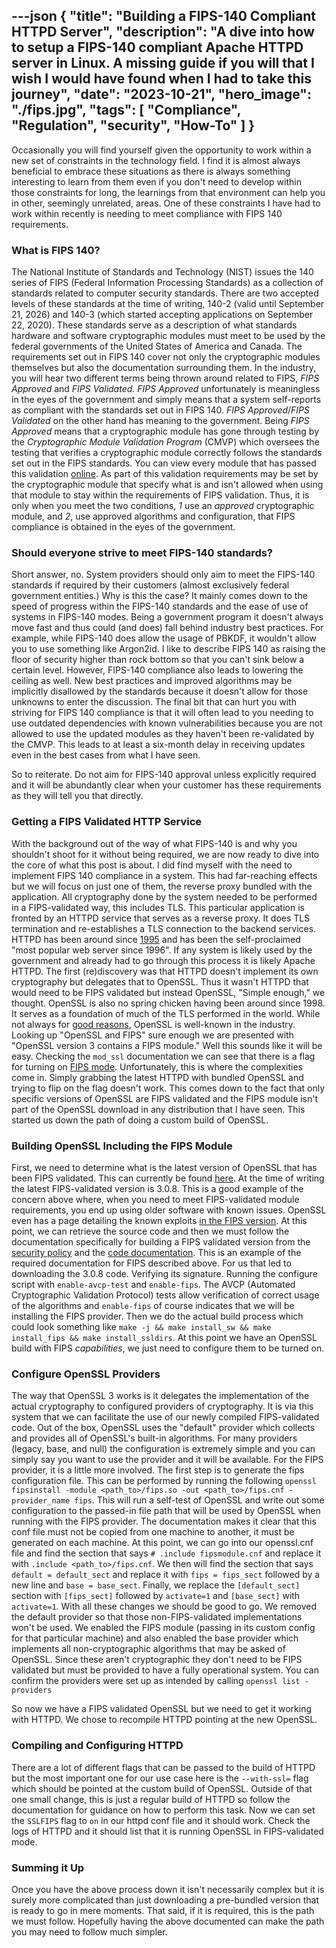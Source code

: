 ---json
{
  "title": "Building a FIPS-140 Compliant HTTPD Server",
  "description": "A dive into how to setup a FIPS-140 compliant Apache HTTPD server in Linux. A missing guide if you will that I wish I would have found when I had to take this journey",
  "date": "2023-10-21",
  "hero_image": "./fips.jpg",
  "tags": [
    "Compliance",
    "Regulation",
    "security",
    "How-To"
  ]
}
---

Occasionally you will find yourself given the opportunity to work within a new set of constraints in the technology field. I find it is almost always beneficial to embrace these situations as there is always something interesting to learn from them even if you don't need to develop within those constraints for long, the learnings from that environment can help you in other, seemingly unrelated, areas. One of these constraints I have had to work within recently is needing to meet compliance with FIPS 140 requirements. 

### What is FIPS 140?

The National Institute of Standards and Technology (NIST) issues the 140 series of FIPS (Federal Information Processing Standards) as a collection of standards related to computer security standards. There are two accepted levels of these standards at the time of writing, 140-2 (valid until September 21, 2026) and 140-3 (which started accepting applications on September 22, 2020). These standards serve as a description of what standards hardware and software cryptographic modules must meet to be used by the federal governments of the United States of America and Canada. The requirements set out in FIPS 140 cover not only the cryptographic modules themselves but also the documentation surrounding them. In the industry, you will hear two different terms being thrown around related to FIPS, _FIPS Approved_ and _FIPS Validated_.  _FIPS Approved_ unfortunately is meaningless in the eyes of the government and simply means that a system self-reports as compliant with the standards set out in FIPS 140. _FIPS Approved_/_FIPS Validated_ on the other hand has meaning to the government. Being _FIPS Approved_ means that a cryptographic module has gone through testing by the _Cryptographic Module Validation Program_ (CMVP) which oversees the testing that verifies a cryptographic module correctly follows the standards set out in the FIPS standards. You can view every module that has passed this validation [online](https://csrc.nist.gov/projects/cryptographic-module-validation-program/validated-modules/search). As part of this validation requirements may be set by the cryptographic module that specify what is and isn't allowed when using that module to stay within the requirements of FIPS validation. Thus, it is only when you meet the two conditions, _1_ use an _approved_ cryptographic module, and _2_, use approved algorithms and configuration, that FIPS compliance is obtained in the eyes of the government. 

### Should everyone strive to meet FIPS-140 standards? 

Short answer, no. System providers should only aim to meet the FIPS-140 standards if required by their customers (almost exclusively federal government entities.) Why is this the case? It mainly comes down to the speed of progress within the FIPS-140 standards and the ease of use of systems in FIPS-140 modes. Being a government program it doesn't always move fast and thus could (and does) fall behind industry best practices. For example, while FIPS-140 does allow the usage of PBKDF, it wouldn't allow you to use something like Argon2id. I like to describe FIPS 140 as raising the floor of security higher than rock bottom so that you can't sink below a certain level. However, FIPS-140 compliance also leads to lowering the ceiling as well. New best practices and improved algorithms may be implicitly disallowed by the standards because it doesn't allow for those unknowns to enter the discussion. The final bit that can hurt you with striving for FIPS 140 compliance is that it will often lead to you needing to use outdated dependencies with known vulnerabilities because you are not allowed to use the updated modules as they haven't been re-validated by the CMVP. This leads to at least a six-month delay in receiving updates even in the best cases from what I have seen. 

So to reiterate. Do not aim for FIPS-140 approval unless explicitly required and it will be abundantly clear when your customer has these requirements as they will tell you that directly. 

### Getting a FIPS Validated HTTP Service

With the background out of the way of what FIPS-140 is and why you shouldn't shoot for it without being required, we are now ready to dive into the core of what this post is about. I did find myself with the need to implement FIPS 140 compliance in a system. This had far-reaching effects but we will focus on just one of them, the reverse proxy bundled with the application. All cryptography done by the system needed to be performed in a FIPS-validated way, this includes TLS. This particular application is fronted by an HTTPD service that serves as a reverse proxy. It does TLS termination and re-establishes a TLS connection to the backend services. HTTPD has been around since [1995](https://httpd.apache.org/) and has been the self-proclaimed "most popular web server since 1996". If any system is likely used by the government and already had to go through this process it is likely Apache HTTPD. The first (re)discovery was that HTTPD doesn't implement its own cryptography but delegates that to OpenSSL. Thus it wasn't HTTPD that would need to be FIPS validated but instead OpenSSL, "Simple enough," we thought. OpenSSL is also no spring chicken having been around since 1998. It serves as a foundation of much of the TLS performed in the world. While not always for [good reasons](https://en.wikipedia.org/wiki/Heartbleed), OpenSSL is well-known in the industry.  Looking up "OpenSSL and FIPS" sure enough we are presented with "OpenSSL version 3 contains a FIPS module." Well this sounds like it will be easy. Checking the `mod_ssl` documentation we can see that there is a flag for turning on [FIPS mode](https://httpd.apache.org/docs/current/mod/mod_ssl.html#sslfips). Unfortunately, this is where the complexities come in. Simply grabbing the latest HTTPD with bundled OpenSSL and trying to flip on the flag doesn't work. This comes down to the fact that only specific versions of OpenSSL are FIPS validated and the FIPS module isn't part of the OpenSSL download in any distribution that I have seen. This started us down the path of doing a custom build of OpenSSL. 

### Building OpenSSL Including the FIPS Module

First, we need to determine what is the latest version of OpenSSL that has been FIPS validated. This can currently be found [here](https://www.openssl.org/source/). At the time of writing the latest FIPS-validated version is 3.0.8. This is a good example of the concern above where, when you need to meet FIPS-validated module requirements, you end up using older software with known issues. OpenSSL even has a page detailing the known exploits [in the FIPS version](https://www.openssl.org/news/fips-cve.html). At this point, we can retrieve the source code and then we must follow the documentation specifically for building a FIPS validated version from the [security policy](https://www.openssl.org/source/fips-doc/openssl-3.0.8-security-policy-2023-05-05.pdf) and the [code documentation](https://github.com/openssl/openssl/blob/master/README-FIPS.md). This is an example of the required documentation for FIPS described above. For us that led to downloading the 3.0.8 code. Verifying its signature. Running the configure script with `enable-avcp-test` and `enable-fips`. The AVCP (Automated Cryptographic Validation Protocol) tests allow verification of correct usage of the algorithms and `enable-fips` of course indicates that we will be installing the FIPS provider. Then we do the actual build process which could look something like `make -j && make install_sw && make install_fips && make install_ssldirs`. At this point we have an OpenSSL build with FIPS _capabilities_, we just need to configure them to be turned on. 

### Configure OpenSSL Providers

The way that OpenSSL 3 works is it delegates the implementation of the actual cryptography to configured providers of cryptography. It is via this system that we can facilitate the use of our newly compiled FIPS-validated code. Out of the box, OpenSSL uses the "default" provider which collects and provides all of OpenSSL's built-in algorithms. For many providers (legacy, base, and null) the configuration is extremely simple and you can simply say you want to use the provider and it will be available. For the FIPS provider, it is a little more involved. The first step is to generate the fips configuration file. This can be performed by running the following `openssl fipsinstall -module <path_to>/fips.so -out <path_to>/fips.cnf -provider_name fips`. This will run a self-test of OpenSSL and write out some configuration to the passed-in file path that will be used by OpenSSL when running with the FIPS provider. The documentation makes it clear that this conf file must not be copied from one machine to another, it must be generated on each machine. At this point, we can go into our openssl.cnf file and find the section that says `# .include fipsmodule.cnf` and replace it with `.include <path_to>/fips.cnf`. We then will find the section that says `default = default_sect` and replace it with `fips = fips_sect` followed by a new line and `base = base_sect`. Finally, we replace the `[default_sect]` section with `[fips_sect]` followed by `activate=1` and `[base_sect]` with `activate=1`. With all these changes we should be good to go. We removed the default provider so that those non-FIPS-validated implementations won't be used. We enabled the FIPS module (passing in its custom config for that particular machine) and also enabled the base provider which implements all non-cryptographic algorithms that may be asked of OpenSSL. Since these aren't cryptographic they don't need to be FIPS validated but must be provided to have a fully operational system. You can confirm the providers were set up as intended by calling `openssl list -providers`

So now we have a FIPS validated OpenSSL but we need to get it working with HTTPD. We chose to recompile HTTPD pointing at the new OpenSSL. 

### Compiling and Configuring HTTPD

There are a lot of different flags that can be passed to the build of HTTPD but the most important one for our use case here is the `--with-ssl=` flag which should be pointed at the custom build of OpenSSL. Outside of that one small change, this is just a regular build of HTTPD so follow the documentation for guidance on how to perform this task. Now we can set the `SSLFIPS` flag to `on` in our httpd conf file and it should work. Check the logs of HTTPD and it should list that it is running OpenSSL in FIPS-validated mode. 

### Summing it Up

Once you have the above process down it isn't necessarily complex but it is surely more complicated than just downloading a pre-bundled version that is ready to go in mere moments. That said, if it is required, this is the path we must follow. Hopefully having the above documented can make the path you may need to follow much simpler. 